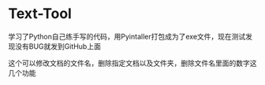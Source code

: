 # Text-Tool
学习了Python自己练手写的代码，用Pyintaller打包成为了exe文件，现在测试发现没有BUG就发到GitHub上面

这个可以修改文档的文件名，删除指定文档以及文件夹，删除文件名里面的数字这几个功能

